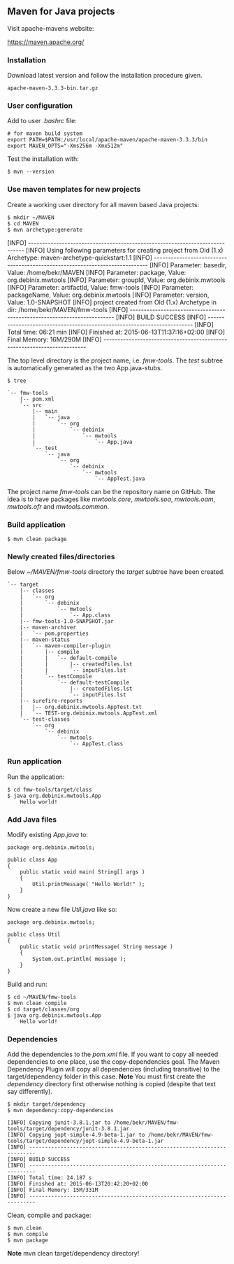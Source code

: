 ## Maven for Java projects

Visit apache-mavens website:

https://maven.apache.org/

### Installation

Download latest version and follow the installation procedure given.

	apache-maven-3.3.3-bin.tar.gz

### User configuration

Add to user *.bashrc* file:

```
# for maven build system
export PATH=$PATH:/usr/local/apache-maven/apache-maven-3.3.3/bin
export MAVEN_OPTS="-Xms256m -Xmx512m"
```	
Test the installation with:

	$ mvn --version

### Use maven templates for new projects

Create a working user directory for all maven based Java projects:

	$ mkdir ~/MAVEN
	$ cd MAVEN
	$ mvn archetype:generate

[INFO] ----------------------------------------------------------------------------
[INFO] Using following parameters for creating project from Old (1.x) Archetype: maven-archetype-quickstart:1.1
[INFO] ----------------------------------------------------------------------------
[INFO] Parameter: basedir, Value: /home/bekr/MAVEN
[INFO] Parameter: package, Value: org.debinix.mwtools
[INFO] Parameter: groupId, Value: org.debinix.mwtools
[INFO] Parameter: artifactId, Value: fmw-tools
[INFO] Parameter: packageName, Value: org.debinix.mwtools
[INFO] Parameter: version, Value: 1.0-SNAPSHOT
[INFO] project created from Old (1.x) Archetype in dir: /home/bekr/MAVEN/fmw-tools
[INFO] ------------------------------------------------------------------------
[INFO] BUILD SUCCESS
[INFO] ------------------------------------------------------------------------
[INFO] Total time: 06:21 min
[INFO] Finished at: 2015-06-13T11:37:16+02:00
[INFO] Final Memory: 16M/290M
[INFO] ------------------------------------------------------------------------

The top level directory is the project name, i.e. *fmw-tools*. The *test* subtree is automatically generated as the two App.java-stubs.
	
    $ tree
```
`-- fmw-tools
    |-- pom.xml
    `-- src
        |-- main
        |   `-- java
        |       `-- org
        |           `-- debinix
        |               `-- mwtools
        |                   `-- App.java
        `-- test
            `-- java
                `-- org
                    `-- debinix
                        `-- mwtools
                            `-- AppTest.java
```

The project name *fmw-tools* can be the repository name on GitHub. The idea is to have packages like *mwtools.core*, *mwtools.soa*, *mwtools.oam*, *mwtools.ofr* and *mwtools.common*.

### Build application

	$ mvn clean package

### Newly created files/directories
Below *~/MAVEN/fmw-tools* directory the *target* subtree have been created.
```
`-- target
    |-- classes
    |   `-- org
    |       `-- debinix
    |           `-- mwtools
    |               `-- App.class
    |-- fmw-tools-1.0-SNAPSHOT.jar
    |-- maven-archiver
    |   `-- pom.properties
    |-- maven-status
    |   `-- maven-compiler-plugin
    |       |-- compile
    |       |   `-- default-compile
    |       |       |-- createdFiles.lst
    |       |       `-- inputFiles.lst
    |       `-- testCompile
    |           `-- default-testCompile
    |               |-- createdFiles.lst
    |               `-- inputFiles.lst
    |-- surefire-reports
    |   |-- org.debinix.mwtools.AppTest.txt
    |   `-- TEST-org.debinix.mwtools.AppTest.xml
    `-- test-classes
        `-- org
            `-- debinix
                `-- mwtools
                    `-- AppTest.class
```


### Run application

Run the application:

	$ cd fmw-tools/target/class
    $ java org.debinix.mwtools.App
    	Hello world!
        
### Add Java files

Modify existing *App.java* to:

```
package org.debinix.mwtools;

public class App
{
    public static void main( String[] args )
    {
     	Util.printMessage( "Hello World!" );
    }
}
```
Now create a new file *Util.java* like so:

```
package org.debinix.mwtools;

public class Util
{
    public static void printMessage( String message )
    {
     	System.out.println( message );
    }
}
```

Build and run:

	$ cd ~/MAVEN/fmw-tools
    $ mvn clean compile
    $ cd target/classes/org
    $ java org.debinix.mwtools.App
    	Hello world!

### Dependencies

Add the dependencies to the *pom.xml* file. If you want to copy all needed dependencies to one place, use the copy-dependencies goal. The Maven Dependency Plugin will copy all dependencies (including transitive) to the target/dependency folder in this case. **Note** You must first create the *dependency* directory first otherwise nothing is copied (despite that text say differently).

	$ mkdir target/dependency
	$ mvn dependency:copy-dependencies

```
[INFO] Copying junit-3.8.1.jar to /home/bekr/MAVEN/fmw-tools/target/dependency/junit-3.8.1.jar
[INFO] Copying jopt-simple-4.9-beta-1.jar to /home/bekr/MAVEN/fmw-tools/target/dependency/jopt-simple-4.9-beta-1.jar
[INFO] ------------------------------------------------------------------------
[INFO] BUILD SUCCESS
[INFO] ------------------------------------------------------------------------
[INFO] Total time: 24.187 s
[INFO] Finished at: 2015-06-13T20:42:20+02:00
[INFO] Final Memory: 15M/331M
[INFO] ------------------------------------------------------------------------
```
Clean, compile and package:

	$ mvn clean
    $ mvn compile
    $ mvn package

**Note** mvn clean target/dependency directory!

	
